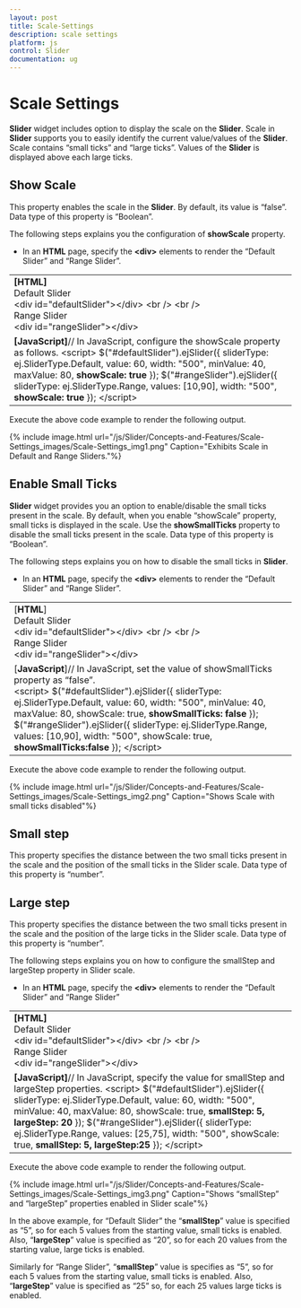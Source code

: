 ```yaml
---
layout: post
title: Scale-Settings
description: scale settings
platform: js
control: Slider
documentation: ug
---
```


# Scale Settings

**Slider** widget includes option to display the scale on the **Slider**. Scale in **Slider** supports you to easily identify the current value/values of the **Slider**. Scale contains “small ticks” and “large ticks”. Values of the **Slider** is displayed above each large ticks.

## Show Scale

This property enables the scale in the **Slider**. By default, its value is “false”. Data type of this property is “Boolean”.

The following steps explains you the configuration of **showScale** property.

* In an **HTML** page, specify the **&lt;div&gt;** elements to render the “Default Slider” and “Range Slider”.



<table>
<tr>
<td>
<b>[HTML]</b>        <div class="txt">Default Slider</div>        &lt;div id="defaultSlider"&gt;&lt;/div&gt;        &lt;br /&gt;        &lt;br /&gt;        <div class="txt">Range Slider</div>        &lt;div id="rangeSlider"&gt;&lt;/div&gt; </td></tr>
<tr>
<td>
<b>[JavaScript]</b>// In JavaScript, configure the showScale property as follows.    &lt;script&gt;        $("#defaultSlider").ejSlider({            sliderType: ej.SliderType.Default,            value: 60,            width: "500",            minValue: 40,            maxValue: 80,<b>            showScale: true</b>        });        $("#rangeSlider").ejSlider({            sliderType: ej.SliderType.Range,            values: [10,90],            width: "500",            <b>showScale: true</b>        });    &lt;/script&gt;</td></tr>
</table>


Execute the above code example to render the following output.

{% include image.html url="/js/Slider/Concepts-and-Features/Scale-Settings_images/Scale-Settings_img1.png" Caption="Exhibits Scale in Default and Range Sliders."%}

## Enable Small Ticks

**Slider** widget provides you an option to enable/disable the small ticks present in the scale. By default, when you enable “showScale” property, small ticks is displayed in the scale. Use the **showSmallTicks** property to disable the small ticks present in the scale. Data type of this property is “Boolean”.

The following steps explains you on how to disable the small ticks in **Slider**.

* In an **HTML** page, specify the **&lt;div&gt;** elements to render the “Default Slider” and “Range Slider”.



<table>
<tr>
<td>
[<b>HTML</b>]        <div class="txt">Default Slider</div>        &lt;div id="defaultSlider"&gt;&lt;/div&gt;        &lt;br /&gt;        &lt;br /&gt;        <div class="txt">Range Slider</div>        &lt;div id="rangeSlider"&gt;&lt;/div&gt; </td></tr>
<tr>
<td>
[<b>JavaScript</b>]// In JavaScript, set the value of showSmallTicks property as “false”.<br>    &lt;script&gt;        $("#defaultSlider").ejSlider({            sliderType: ej.SliderType.Default,            value: 60,            width: "500",            minValue: 40,            maxValue: 80,            showScale: true,<b>            showSmallTicks: false</b>        });        $("#rangeSlider").ejSlider({            sliderType: ej.SliderType.Range,            values: [10,90],            width: "500",            showScale: true,<b>            showSmallTicks:false</b>        });    &lt;/script&gt;</td></tr>
</table>


Execute the above code example to render the following output.


{% include image.html url="/js/Slider/Concepts-and-Features/Scale-Settings_images/Scale-Settings_img2.png" Caption="Shows Scale with small ticks disabled"%}

## Small step

This property specifies the distance between the two small ticks present in the scale and the position of the small ticks in the Slider scale. Data type of this property is “number”.

## Large step

This property specifies the distance between the two small ticks present in the scale and the position of the large ticks in the Slider scale. Data type of this property is “number”.

The following steps explains you on how to configure the smallStep and largeStep property in Slider scale.

* In an **HTML** page, specify the **&lt;div&gt;** elements to render the “Default Slider” and “Range Slider”



<table>
<tr>
<td>
<b>[HTML]</b>        <div class="txt">Default Slider</div>        &lt;div id="defaultSlider"&gt;&lt;/div&gt;        &lt;br /&gt;        &lt;br /&gt;        <div class="txt">Range Slider</div>        &lt;div id="rangeSlider"&gt;&lt;/div&gt; </td></tr>
<tr>
<td>
<b>[JavaScript]</b>// In JavaScript, specify the value for smallStep and largeStep properties.    &lt;script&gt;        $("#defaultSlider").ejSlider({            sliderType: ej.SliderType.Default,            value: 60,            width: "500",            minValue: 40,            maxValue: 80,            showScale: true,<b>            smallStep: 5,</b><b>            largeStep: 20</b>        });        $("#rangeSlider").ejSlider({            sliderType: ej.SliderType.Range,            values: [25,75],            width: "500",            showScale: true,<b>            smallStep: 5,</b><b>            largeStep:25</b>        });    &lt;/script&gt;</td></tr>
</table>


Execute the above code example to render the following output.


{% include image.html url="/js/Slider/Concepts-and-Features/Scale-Settings_images/Scale-Settings_img3.png" Caption="Shows “smallStep” and “largeStep” properties enabled in Slider scale"%}

In the above example, for “Default Slider” the “**smallStep**” value is specified as “5”, so for each 5 values from the starting value, small ticks is enabled. Also, “**largeStep**” value is specified as “20”, so for each 20 values from the starting value, large ticks is enabled.

Similarly for “Range Slider”, “**smallStep**” value is specifies as “5”, so for each 5 values from the starting value, small ticks is enabled. Also, “**largeStep**” value is specified as “25” so, for each 25 values large ticks is enabled.

